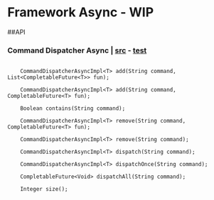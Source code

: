 # Framework Async - WIP

##API

### Command Dispatcher Async | [src](https://github.com/CoEValencia/fwk/blob/master/src/main/java/body/core/commandDispatcher/CommandDispatcherAsyncImpl.kt) - [test](https://github.com/CoEValencia/fwk/blob/master/src/test/java/body/core/commandDispatcher/CommandDispatcherAsyncImplTest.java)
```

    CommandDispatcherAsyncImpl<T> add(String command, List<CompletableFuture<T>> fun);

    CommandDispatcherAsyncImpl<T> add(String command, CompletableFuture<T> fun);

    Boolean contains(String command);

    CommandDispatcherAsyncImpl<T> remove(String command, CompletableFuture<T> fun);

    CommandDispatcherAsyncImpl<T> remove(String command);

    CommandDispatcherAsyncImpl<T> dispatch(String command);
    
    CommandDispatcherAsyncImpl<T> dispatchOnce(String command);

    CompletableFuture<Void> dispatchAll(String command);

    Integer size();
```
